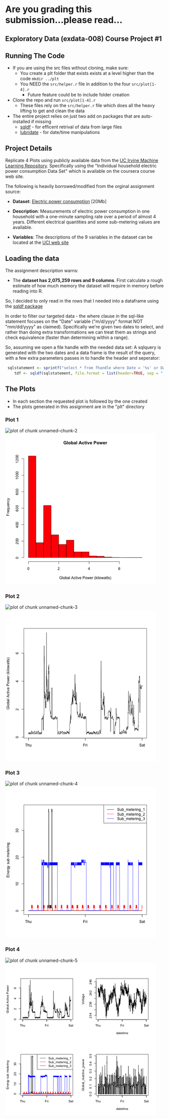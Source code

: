 # Are you grading this submission...please read...
## Exploratory Data (exdata-008) Course Project #1

## Running The Code
* If you are using the src files without cloning, make sure:
  * You create a plt folder that exists exists at a level higher than the code `mkdir ../plt` 
  * You NEED the `src/helper.r` file in addition to the four `src/plot[1-4].r` 
    * Future feature could be to include folder creation 
* Clone the repo and run `src/plot[1-4].r`
  * These files rely on the `src/helper.r` file which does all the heavy lifting to get and clean the data
* The entire project relies on just two add on packages that are auto-installed if missing
  * <a href="http://cran.r-project.org/web/packages/sqldf/">sqldf</a> - for efficent retrival of data from large files
  * <a href="http://cran.r-project.org/web/packages/lubridate/">lubridate</a> - for date/time manipulations


## Project Details
Replicate 4 Plots using publicly available data from
the <a href="http://archive.ics.uci.edu/ml/">UC Irvine Machine
Learning Repository</a>. Specifically using the "Individual household electric power consumption Data Set" which is available on the coursera course web site.

The following is heavily borrowed/modified from the orginal assignment source: 

* <b>Dataset</b>: <a href="https://d396qusza40orc.cloudfront.net/exdata%2Fdata%2Fhousehold_power_consumption.zip">Electric power consumption</a> [20Mb]
* <b>Description</b>: Measurements of electric power consumption in
one household with a one-minute sampling rate over a period of almost
4 years. Different electrical quantities and some sub-metering values
are available.

* <b>Variables</b>: The descriptions of the 9 variables in the dataset can be located
at the <a href="https://archive.ics.uci.edu/ml/datasets/Individual+household+electric+power+consumption">UCI
web site</a>




## Loading the data 

The assignment description warns:
* The <b> dataset has 2,075,259 rows and 9 columns</b>. First
calculate a rough estimate of how much memory the dataset will require
in memory before reading into R. 

So, I decided to only read in the rows that I needed into a dataframe using the <a href="http://cran.r-project.org/web/packages/sqldf/">sqldf package</a>

In order to filter our targeted data - the where clause in the sql-like statement focuses on the "Date" variable ("m/d/yyyy" format  NOT "mm/dd/yyyy" as claimed</b>). Specifically we're given two dates to select, and rather than doing extra transformations we can treat them as strings and check equivalence (faster than determining within a range).

So, assuming we open a file handle with the needed data set:
A sqlquery is generated with the two dates and a data frame is the result of the query, with a few extra parameters passes in to handle the header and seperator:


```R
 sqlstatement <- sprintf("select * from fhandle where Date = '%s' or Date = '%s'", sDate, eDate) 
    tdf <- sqldf(sqlstatement, file.format = list(header=TRUE, sep = ";"))
```


## The Plots 
* In each section the requested plot is followed by the one created
* The plots generated in this assignment are in the "plt" directory

### Plot 1 

![plot of chunk unnamed-chunk-2](figure/unnamed-chunk-2.png) ![plot of plot1](plt/plot1.png) 

### Plot 2

![plot of chunk unnamed-chunk-3](figure/unnamed-chunk-3.png) ![plot of plot2](plt/plot2.png) 


### Plot 3

![plot of chunk unnamed-chunk-4](figure/unnamed-chunk-4.png) ![plot of plot1](plt/plot3.png) 


### Plot 4

![plot of chunk unnamed-chunk-5](figure/unnamed-chunk-5.png) ![plot of plot4](plt/plot4.png) 

